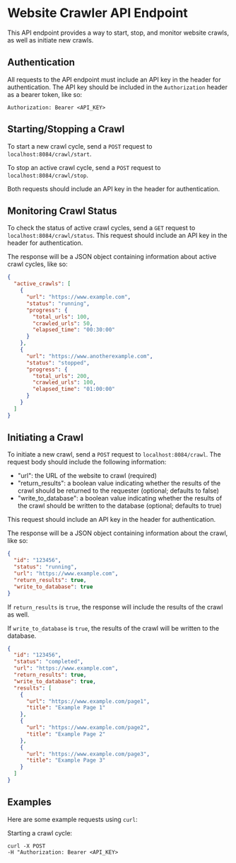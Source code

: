 # Website Crawler API Endpoint

This API endpoint provides a way to start, stop, and monitor website crawls, as well as initiate new crawls.

## Authentication

All requests to the API endpoint must include an API key in the header for authentication. The API key should be included in the `Authorization` header as a bearer token, like so:

`Authorization: Bearer <API_KEY>`

## Starting/Stopping a Crawl

To start a new crawl cycle, send a `POST` request to `localhost:8084/crawl/start`.

To stop an active crawl cycle, send a `POST` request to `localhost:8084/crawl/stop`.

Both requests should include an API key in the header for authentication.

## Monitoring Crawl Status

To check the status of active crawl cycles, send a `GET` request to `localhost:8084/crawl/status`. This request should include an API key in the header for authentication.

The response will be a JSON object containing information about active crawl cycles, like so:

```json
{
  "active_crawls": [
    {
      "url": "https://www.example.com",
      "status": "running",
      "progress": {
        "total_urls": 100,
        "crawled_urls": 50,
        "elapsed_time": "00:30:00"
      }
    },
    {
      "url": "https://www.anotherexample.com",
      "status": "stopped",
      "progress": {
        "total_urls": 200,
        "crawled_urls": 100,
        "elapsed_time": "01:00:00"
      }
    }
  ]
}
```

## Initiating a Crawl

To initiate a new crawl, send a `POST` request to `localhost:8084/crawl`. The request body should include the following information:

- "url": the URL of the website to crawl (required)
- "return_results": a boolean value indicating whether the results of the crawl should be returned to the requester (optional; defaults to false)
- "write_to_database": a boolean value indicating whether the results of the crawl should be written to the database (optional; defaults to true)

This request should include an API key in the header for authentication.

The response will be a JSON object containing information about the crawl, like so:

```json
{
  "id": "123456",
  "status": "running",
  "url": "https://www.example.com",
  "return_results": true,
  "write_to_database": true
}
```

If `return_results` is `true`, the response will include the results of the crawl as well.

If `write_to_database` is `true`, the results of the crawl will be written to the database.

```json
{
  "id": "123456",
  "status": "completed",
  "url": "https://www.example.com",
  "return_results": true,
  "write_to_database": true,
  "results": [
    {
      "url": "https://www.example.com/page1",
      "title": "Example Page 1"
    },
    {
      "url": "https://www.example.com/page2",
      "title": "Example Page 2"
    },
    {
      "url": "https://www.example.com/page3",
      "title": "Example Page 3"
    }
  ]
}
```

## Examples

Here are some example requests using `curl`:

Starting a crawl cycle:

```curl
curl -X POST
-H "Authorization: Bearer <API_KEY>
```
